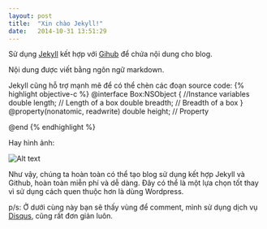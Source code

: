 ```yaml
---
layout: post
title:  "Xin chào Jekyll!"
date:   2014-10-31 13:51:29
---
```


Sử dụng [Jekyll][jekyll_link] kết hợp với [Gihub][github_link] để chứa nội dung cho blog.

Nội dung được viết bằng ngôn ngữ markdown.

Jekyll cũng hỗ trợ mạnh mẽ để có thể chèn các đoạn source code:
{% highlight objective-c %}
@interface Box:NSObject
{
//Instance variables
double length;   // Length of a box
double breadth;  // Breadth of a box
}
@property(nonatomic, readwrite) double height; // Property

@end
{% endhighlight %}

Hay hình ảnh:

![Alt text](http://spinoff.comicbookresources.com/wp-content/uploads/2014/05/x_men_days_of_future_past_banner-wide-570x356.jpg)

Như vậy, chúng ta hoàn toàn có thể tạo blog sử dụng kết hợp Jekyll và Github, hoàn toàn miễn phí và dễ dàng. Đây có thể là một lựa chọn tốt thay vì sử dụng cách quen thuộc hơn là dùng Wordpress.

p/s: Ở dưới cùng này bạn sẽ thấy vùng để comment, mình sử dụng dịch vụ [Disqus][disqus_link], cũng rất đơn giản luôn.

[jekyll_link]:      http://jekyllrb.com
[github_link]:      http://github.com
[disqus_link]:      http://disqus.com